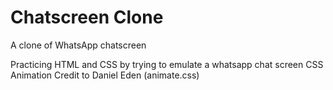 # Chatscreen Clone
A clone of WhatsApp chatscreen

Practicing HTML and CSS by trying to emulate a whatsapp chat screen
CSS Animation Credit to Daniel Eden (animate.css)
